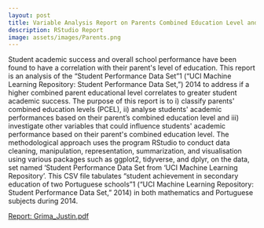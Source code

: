 ```yaml
---
layout: post
title: Variable Analysis Report on Parents Combined Education Level and their Effect on Student Academic Performance.
description: RStudio Report
image: assets/images/Parents.png
---
```

Student academic success and overall school performance have been found to have a correlation with their parent's level of education. This report is an analysis of the “Student Performance Data Set”1 (“UCI  Machine Learning Repository: Student Performance Data Set,”) 2014 to address if a higher combined parent educational level correlates to greater student academic success. The purpose of this report is to i) classify parents' combined education levels (PCEL), ii) analyse students' academic performances based on their parent’s combined education level and iii) investigate other variables that could influence students' academic performance based on their parent's combined education level. The methodological approach uses the program RStudio to conduct data cleaning, manipulation, representation, summarization, and visualisation using various packages such as ggplot2, tidyverse, and dplyr, on the data, set named ‘Student Performance Data Set from ‘UCI Machine Learning Repository’. This CSV file tabulates “student achievement in secondary education of two Portuguese schools”1 (“UCI Machine Learning Repository: Student Performance Data Set,” 2014) in both mathematics and Portuguese subjects during 2014.

<u> Report: </u>
[Grima_Justin.pdf](https://github.com/JustinGrima/justingrima.github.io/files/10307629/Grima_Justin.pdf)

